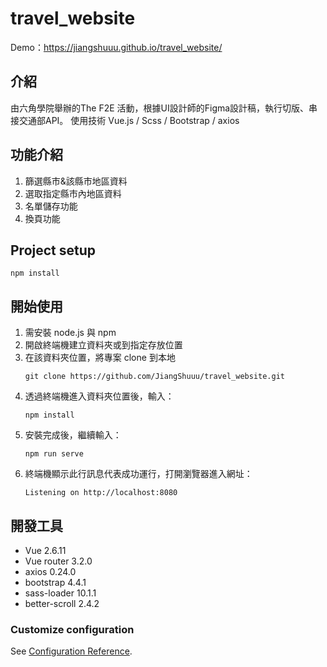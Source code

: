 # travel_website
Demo：https://jiangshuuu.github.io/travel_website/

## 介紹
由六角學院舉辦的The F2E 活動，根據UI設計師的Figma設計稿，執行切版、串接交通部API。
使用技術 Vue.js / Scss / Bootstrap / axios

## 功能介紹
1. 篩選縣市&該縣市地區資料
2. 選取指定縣市內地區資料
3. 名單儲存功能
4. 換頁功能

## Project setup
```
npm install
```

## 開始使用
1. 需安裝 node.js 與 npm
2. 開啟終端機建立資料夾或到指定存放位置
3. 在該資料夾位置，將專案 clone 到本地
    ```
    git clone https://github.com/JiangShuuu/travel_website.git
    ```
4. 透過終端機進入資料夾位置後，輸入：
    ```
    npm install
    ```
5. 安裝完成後，繼續輸入：
    ```
    npm run serve
    ```
6. 終端機顯示此行訊息代表成功運行，打開瀏覽器進入網址：
    ```
    Listening on http://localhost:8080
    ```
## 開發工具
* Vue 2.6.11
* Vue router 3.2.0
* axios 0.24.0
* bootstrap 4.4.1
* sass-loader 10.1.1
* better-scroll 2.4.2


### Customize configuration
See [Configuration Reference](https://cli.vuejs.org/config/).
